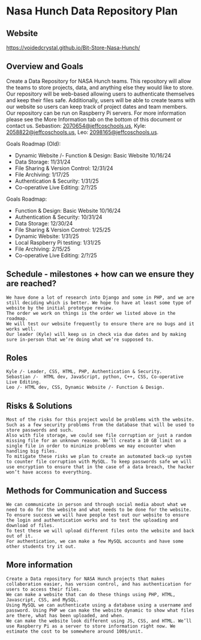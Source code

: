 # Nasa Hunch Data Repository Plan
## Website 
https://voidedcrystal.github.io/Bit-Store-Nasa-Hunch/

## Overview and Goals

Create a Data Repository for NASA Hunch teams. This repository will allow the teams to store projects, data, and anything else they would like to store. Our repository will be web-based allowing users to authenticate themselves and keep their files safe. Additionally, users will be able to create teams with our website so users can keep track of project dates and team members. Our repository can be run on Raspberry Pi servers. For more information please see the More Information tab on the bottom of this document or contact us.  Sebastion: [2070654@jeffcoschools.us](mailto:2070654@jeffcoschools.us), Kyle: [2058822@jeffcoschools.us](mailto:2058822@jeffcoschools.us), Leo: [2098165@jeffcoschools.us](mailto:2098165@jeffcoschools.us). 

Goals Roadmap (Old):

* Dynamic Website /- Function & Design: Basic Website 10/16/24 
* Data Storage: 11/31/24   
* File Sharing & Version Control: 12/31/24
* File Archiving: 1/17/25
* Authentication & Security: 1/31/25
* Co-operative Live Editing: 2/?/25

Goals Roadmap:
* Function & Design: Basic Website 10/16/24  
* Authentication & Security: 10/31/24  
* Data Storage: 12/30/24  
* File Sharing & Version Control: 1/25/25  
* Dynamic Website: 1/31/25  
* Local Raspberry Pi testing: 1/31/25   
* File Archiving: 2/15/25  
* Co-operative Live Editing: 2/?/25

## Schedule \- milestones \+ how can we ensure they are reached? 

	We have done a lot of research into Django and some in PHP, and we are still deciding which is better. We hope to have at least some type of website by the initial prototype review. 
	The order we work on things is the order we listed above in the roadmap. 
	We will test our website frequently to ensure there are no bugs and it works well. 
	Our leader (Kyle) will keep us in check via due dates and by making sure in-person that we’re doing what we’re supposed to.

## Roles

	Kyle /- Leader, CSS, HTML, PHP, Authentication & Security.
	Sebastian /-  HTML dev, JavaScript, python, C++, CSS, Co-operative Live Editing.
	Leo /- HTML dev, CSS, Dynamic Website /- Function & Design.


## Risks & Solutions

	Most of the risks for this project would be problems with the website. Such as a few security problems from the database that will be used to store passwords and such. 
	Also with file storage, we could see file corruption or just a random missing file for an unknown reason. We’ll create a 10 GB limit on a single file in order to minimize problems we may encounter when handling big files.
	To mitigate these risks we plan to create an automated back-up system to counter file corruption with MySQL. To keep passwords safe we will use encryption to ensure that in the case of a data breach, the hacker won’t have access to everything. 


## Methods for Communication and Success 

	We can communicate in person and through social media about what we need to do for the website and what needs to be done for the website. 
	To ensure success we will have people test out our website to ensure the login and authentication works and to test the uploading and download of files. 
	To test these we will upload different files onto the website and back out of it. 
	For authentication, we can make a few MySQL accounts and have some other students try it out.

## More information

	Create a Data repository for NASA Hunch projects that makes collaboration easier, has version control, and has authentication for users to access their files. 
	We can make a website that can do these things using PHP, HTML, Javascript, CSS, and MySQL. 
	Using MySQL we can authenticate using a database using a username and password. Using PHP we can make the website dynamic to show what files are there, what has been uploaded, and when. 
	We can make the website look different using JS, CSS, and HTML. We’ll use Raspberry Pi as a server to store information right now. We estimate the cost to be somewhere around 100$/unit.

